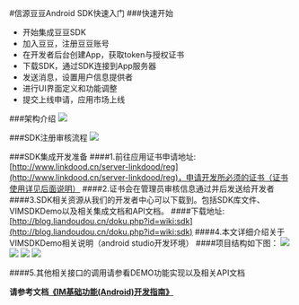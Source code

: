 #信源豆豆Android SDK快速入门
###快速开始
* 开始集成豆豆SDK
* 加入豆豆，注册豆豆账号
* 在开发者后台创建App，获取token与授权证书
* 下载SDK，通过SDK连接到App服务器
* 发送消息，设置用户信息提供者
* 进行UI界面定义和功能调整
* 提交上线申请，应用市场上线

###架构介绍
![](../images/framework.png)

###SDK注册审核流程
![](../images/check.png)

###SDK集成开发准备
####1.前往应用证书申请地址: [http://www.linkdood.cn/server-linkdood/reg](http://www.linkdood.cn/server-linkdood/reg)，申请开发所必须的证书（证书使用详见后面说明）
####2.证书会在管理员审核信息通过并后发送给开发者
####3.SDK相关资源从我们的开发者中心可以下载到。包括SDK库文件、VIMSDKDemo以及相关集成文档和API文档。
####下载地址:[http://blog.liandoudou.cn/doku.php?id=wiki:sdk](http://blog.liandoudou.cn/doku.php?id=wiki:sdk)
####4.本文详细介绍关于VIMSDKDemo相关说明（android studio开发环境）
####项目结构如下图：
![](../images/android_doc_01.png)
![](../images/android_doc_02.png)
![](../images/android_doc_03.png)
![](../images/android_doc_04.png)

####5.其他相关接口的调用请参看DEMO功能实现以及相关API文档

**请参考文档[《IM基础功能(Android)开发指南》](../Android/describe.md)**
